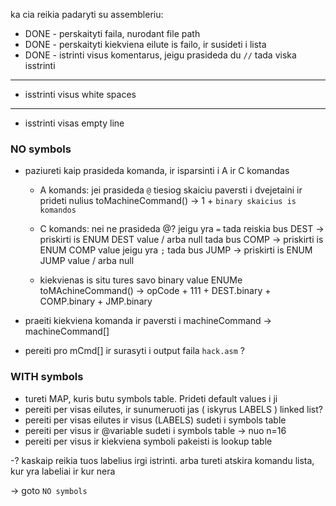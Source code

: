ka cia reikia padaryti su assembleriu:

- DONE - perskaityti faila, nurodant file path 
- DONE - perskaityti kiekviena eilute is failo, ir susideti i lista
- DONE - istrinti visus komentarus, jeigu prasideda du `//` tada viska isstrinti
--------------------------------------------------
- isstrinti visus white spaces
--------------------------------------------------
- isstrinti visas empty line

### NO symbols

- paziureti kaip prasideda komanda, ir isparsinti i A ir C komandas
    - A komands: jei prasideda `@`
    tiesiog skaiciu paversti i dvejetaini ir prideti nulius
    toMachineCommand() -> 1 + `binary skaicius is komandos`

    - C komands: nei ne prasideda @?
    jeigu yra `=` tada reiskia bus DEST -> priskirti is ENUM DEST value / arba null
    tada bus COMP -> priskirti is ENUM COMP value
    jeigu yra `;` tada bus JUMP -> priskirti is ENUM JUMP value / arba null
    - kiekvienas is situ tures savo binary value ENUMe
    toMAchineCommand() -> opCode + 111 + DEST.binary + COMP.binary + JMP.binary

- praeiti kiekviena komanda ir paversti i machineCommand -> machineCommand[]
- pereiti pro mCmd[] ir surasyti i output faila `hack.asm` ?

### WITH symbols

- tureti MAP, kuris butu symbols table. Prideti default values i ji
- pereiti per visas eilutes, ir sunumeruoti jas ( iskyrus LABELS ) linked list?
- pereiti per visas eilutes ir visus (LABELS) sudeti i symbols table
- pereiti per visus ir @variable sudeti i symbols table -> nuo n=16
- pereiti per visus ir kiekviena symboli pakeisti is lookup table

-? kaskaip reikia tuos labelius irgi istrinti. arba tureti atskira komandu lista, kur yra labeliai ir kur nera

-> goto `NO symbols`


